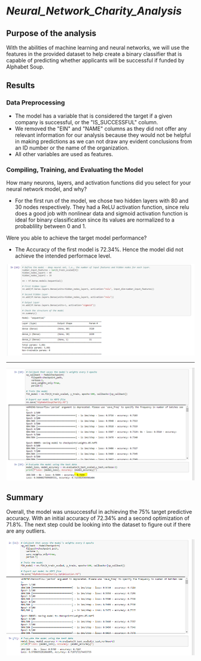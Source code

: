 # _Neural_Network_Charity_Analysis_

## Purpose of the analysis 

With the abilities of machine learning and neural networks, we will use the features in the provided dataset to help create a binary classifier that is capable of predicting whether applicants will be successful if funded by Alphabet Soup.

## Results

### Data Preprocessing

- The model has a variable that is considered the target if a given company is successful, or the "IS_SUCCESSFUL" column.
- We removed the "EIN" and "NAME" columns as they did not offer any relevant information for our analysis because they would not be helpful in making predictions as we can not draw any evident conclusions from an ID number or the name of the organization.
- All other variables are used as features.

### Compiling, Training, and Evaluating the Model

How many neurons, layers, and activation functions did you select for your neural network model, and why?

- For the first run of the model, we chose two hidden layers with 80 and 30 nodes respectively. They had a ReLU activation function, since relu does a good job with nonlinear data and sigmoid activation function is ideal for binary classification since its values are normalized to a probablility between 0 and 1.

Were you able to achieve the target model performance?

- The Accuracy of the first model is 72.34%. Hence the model did not achieve the intended performace level. 

![alt text](https://github.com/Yoditatr/Neural_Network_Charity_Analysis/blob/main/Resources/train.PNG?raw=true)

_ _ _ _ _ _ _ _ _ _ _ _ _ _ _ _ _ _ _ _ _ _ _ _ _ _ _ _ _ _ _ _ _ _ _ _ _ _ _ _ _ _ _ _ _ _ _ _ _ _ _ _ _ _ _ _ _ _ _ _ _ _ _ _ _ _ _ _ _ _ _ _ _ _ _ _ _ _ _ _ 

![alt text](https://github.com/Yoditatr/Neural_Network_Charity_Analysis/blob/main/Resources/fit.PNG?raw=true)

## Summary 

Overall, the model was unsuccessful in achieving the 75% target predictive accuracy. With an initial accuracy of 72.34% and a second optimization of 71.8%. The next step could be looking into the dataset to figure out if there are any outliers. 

![alt text](https://github.com/Yoditatr/Neural_Network_Charity_Analysis/blob/main/Resources/optimization.PNG?raw=true)
